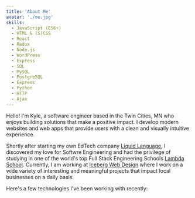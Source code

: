 ```yaml
---
title: 'About Me'
avatar: './me.jpg'
skills:
  - JavaScript (ES6+)
  - HTML & (S)CSS
  - React
  - Redux
  - Node.js
  - WordPress
  - Express
  - SQL
  - MySQL
  - PostgreSQL
  - Express
  - Python
  - HTTP
  - Ajax
---
```


Hello! I'm Kyle, a software engineer based in the Twin Cities, MN who enjoys building solutions that make a positive impact. I develop modern websites and web apps that provide users with a clean and visually intuitive experience.

Shortly after starting my own EdTech company [Liquid Language](https://liquidlang.com/), I discovered my love for Softwre Engineering and had the privilege of studying in one of the world's top Full Stack Engineering Schools [Lambda School](https://lambdaschool.com). Currently, I am working at [Iceberg Web Design](https://www.icebergwebdesign.com/) where I work on a wide variety of interesting and meaningful projects that impact local businesses on a daily basis.

Here's a few technologies I've been working with recently:
